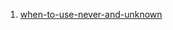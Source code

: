 1. [when-to-use-never-and-unknown](https://blog.logrocket.com/when-to-use-never-and-unknown-in-typescript-5e4d6c5799ad/)